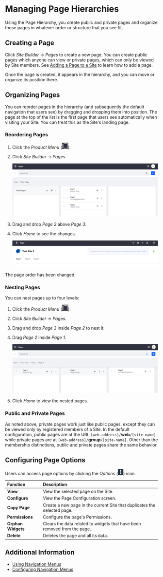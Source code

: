 # Managing Page Hierarchies

Using the Page Hierarchy, you create public and private pages and organize those pages in whatever order or structure that you see fit.

## Creating a Page

Click _Site Builder_ &rarr; _Pages_ to create a new page. You can create public pages which anyone can view or private pages, which can only be viewed by Site members. See [Adding a Page to a Site](../creating-pages/adding-pages/adding-a-page-to-a-site.md) to learn how to add a page.

Once the page is created, it appears in the hierarchy, and you can move or organize its position there.

## Organizing Pages

You can reorder pages in the hierarchy (and subsequently the default navigation that users see) by dragging and dropping them into position. The page at the top of the list is the first page that users see automatically when visiting your Site. You can treat this as the Site's landing page.

### Reordering Pages

1. Click the _Product Menu_ (![Product Menu](../../images/icon-product-menu.png)).
1. Click _Site Builder_ &rarr; _Pages_.

    ![The Site Builder is where you can manage your pages.](./managing-page-hierarchies/images/01.png)

1. Drag and drop _Page 2_ above _Page 3_.
1. Click _Home_ to see the changes.

    ![Page 2 is now before Page 3.](./managing-page-hierarchies/images/02.png)

The page order has been changed.

### Nesting Pages

You can nest pages up to four levels: 

1. Click the _Product Menu_ (![Product Menu](../../images/icon-product-menu.png)).
1. Click _Site Builder_ &rarr; _Pages_.
1. Drag and drop _Page 3_ inside _Page 2_ to nest it.
1. Drag _Page 2_ inside _Page 1_.

    ![Page 3 has been nested into page 2 which is nested in Page 1.](./managing-page-hierarchies/images/03.png)

1. Click _Home_ to view the nested pages.

### Public and Private Pages

As noted above, private pages work just like public pages, except they can be viewed only by registered members of a Site. In the default configuration, public pages are at the URL `[web-address]/`**web**`/[site-name]` while private pages are at `[web-address]/`**group**`/[site-name]`. Other than the membership distinctions, public and private pages share the same behavior.

## Configuring Page Options

Users can access page options by clicking the _Options_ (![Option](../../images/icon-options.png)) icon.

| Function | Description |
| :--- | :--- |
| **View** | View the selected page on the Site. |
| **Configure** | View the Page Configuration screen. |
| **Copy Page** | Create a new page in the current Site that duplicates the selected page. |
| **Permissions** | Configure the page's Permissions. |
| **Orphan Widgets** | Clears the data related to widgets that have been removed from the page. |
| **Delete** | Deletes the page and all its data. |

## Additional Information

* [Using Navigation Menus](./using-navigation-menus-application.md)
* [Configuring Navigation Menus](./configuring-navigation-menus.md)
